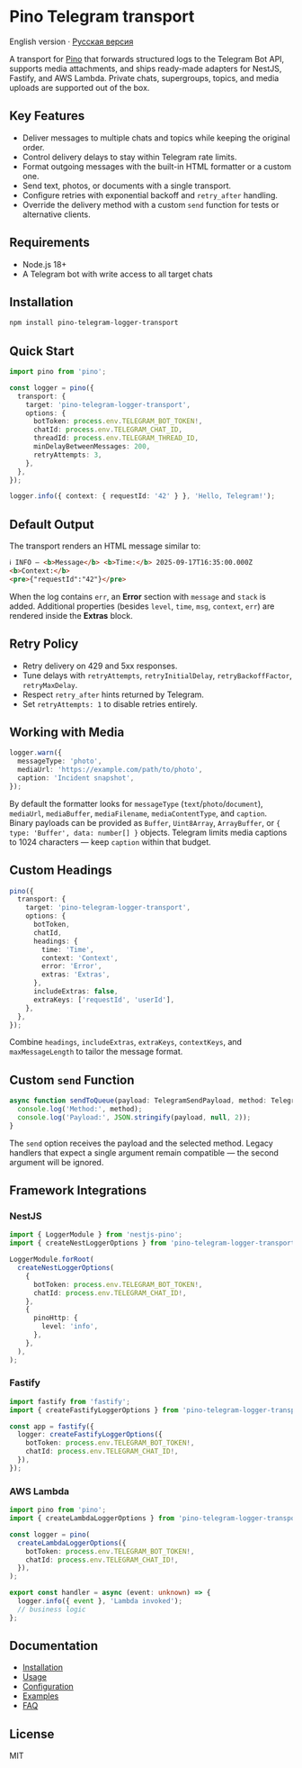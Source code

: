 ﻿# Pino Telegram transport

English version · [Русская версия](README.ru.md)

A transport for [Pino](https://github.com/pinojs/pino) that forwards structured logs to the Telegram Bot API, supports media attachments, and ships ready-made adapters for NestJS, Fastify, and AWS Lambda. Private chats, supergroups, topics, and media uploads are supported out of the box.

## Key Features

- Deliver messages to multiple chats and topics while keeping the original order.
- Control delivery delays to stay within Telegram rate limits.
- Format outgoing messages with the built-in HTML formatter or a custom one.
- Send text, photos, or documents with a single transport.
- Configure retries with exponential backoff and `retry_after` handling.
- Override the delivery method with a custom `send` function for tests or alternative clients.

## Requirements

- Node.js 18+
- A Telegram bot with write access to all target chats

## Installation

```bash
npm install pino-telegram-logger-transport
```

## Quick Start

```typescript
import pino from 'pino';

const logger = pino({
  transport: {
    target: 'pino-telegram-logger-transport',
    options: {
      botToken: process.env.TELEGRAM_BOT_TOKEN!,
      chatId: process.env.TELEGRAM_CHAT_ID,
      threadId: process.env.TELEGRAM_THREAD_ID,
      minDelayBetweenMessages: 200,
      retryAttempts: 3,
    },
  },
});

logger.info({ context: { requestId: '42' } }, 'Hello, Telegram!');
```

## Default Output

The transport renders an HTML message similar to:

```html
ℹ️ INFO — <b>Message</b> <b>Time:</b> 2025-09-17T16:35:00.000Z
<b>Context:</b>
<pre>{"requestId":"42"}</pre>
```

When the log contains `err`, an **Error** section with `message` and `stack` is added. Additional properties (besides `level`, `time`, `msg`, `context`, `err`) are rendered inside the **Extras** block.

## Retry Policy

- Retry delivery on 429 and 5xx responses.
- Tune delays with `retryAttempts`, `retryInitialDelay`, `retryBackoffFactor`, `retryMaxDelay`.
- Respect `retry_after` hints returned by Telegram.
- Set `retryAttempts: 1` to disable retries entirely.

## Working with Media

```typescript
logger.warn({
  messageType: 'photo',
  mediaUrl: 'https://example.com/path/to/photo',
  caption: 'Incident snapshot',
});
```

By default the formatter looks for `messageType` (`text`/`photo`/`document`), `mediaUrl`, `mediaBuffer`, `mediaFilename`, `mediaContentType`, and `caption`.
Binary payloads can be provided as `Buffer`, `Uint8Array`, `ArrayBuffer`, or `{ type: 'Buffer', data: number[] }` objects.
Telegram limits media captions to 1024 characters — keep `caption` within that budget.

## Custom Headings

```typescript
pino({
  transport: {
    target: 'pino-telegram-logger-transport',
    options: {
      botToken,
      chatId,
      headings: {
        time: 'Time',
        context: 'Context',
        error: 'Error',
        extras: 'Extras',
      },
      includeExtras: false,
      extraKeys: ['requestId', 'userId'],
    },
  },
});
```

Combine `headings`, `includeExtras`, `extraKeys`, `contextKeys`, and `maxMessageLength` to tailor the message format.

## Custom `send` Function

```typescript
async function sendToQueue(payload: TelegramSendPayload, method: TelegramMethod) {
  console.log('Method:', method);
  console.log('Payload:', JSON.stringify(payload, null, 2));
}
```

The `send` option receives the payload and the selected method. Legacy handlers that expect a single argument remain compatible — the second argument will be ignored.

## Framework Integrations

### NestJS

```typescript
import { LoggerModule } from 'nestjs-pino';
import { createNestLoggerOptions } from 'pino-telegram-logger-transport';

LoggerModule.forRoot(
  createNestLoggerOptions(
    {
      botToken: process.env.TELEGRAM_BOT_TOKEN!,
      chatId: process.env.TELEGRAM_CHAT_ID!,
    },
    {
      pinoHttp: {
        level: 'info',
      },
    },
  ),
);
```

### Fastify

```typescript
import fastify from 'fastify';
import { createFastifyLoggerOptions } from 'pino-telegram-logger-transport';

const app = fastify({
  logger: createFastifyLoggerOptions({
    botToken: process.env.TELEGRAM_BOT_TOKEN!,
    chatId: process.env.TELEGRAM_CHAT_ID!,
  }),
});
```

### AWS Lambda

```typescript
import pino from 'pino';
import { createLambdaLoggerOptions } from 'pino-telegram-logger-transport';

const logger = pino(
  createLambdaLoggerOptions({
    botToken: process.env.TELEGRAM_BOT_TOKEN!,
    chatId: process.env.TELEGRAM_CHAT_ID!,
  }),
);

export const handler = async (event: unknown) => {
  logger.info({ event }, 'Lambda invoked');
  // business logic
};
```

## Documentation

- [Installation](docs/install.en.md)
- [Usage](docs/usage.en.md)
- [Configuration](docs/configuration.en.md)
- [Examples](docs/examples.en.md)
- [FAQ](docs/faq.en.md)

## License

MIT
